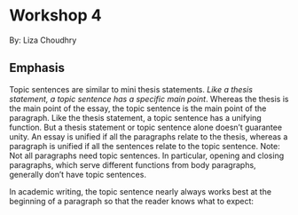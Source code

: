 # Workshop 4
By: Liza Choudhry

## Emphasis

Topic sentences are similar to mini thesis statements. *Like a thesis statement, a topic sentence has a specific main point*. Whereas the thesis is the main point of the essay, the topic sentence is the main point of the paragraph. Like the thesis statement, a topic sentence has a unifying function. But a thesis statement or topic sentence alone doesn’t guarantee unity. An essay is unified if all the paragraphs relate to the thesis, whereas a paragraph is unified if all the sentences relate to the topic sentence. Note: Not all paragraphs need topic sentences. In particular, opening and closing paragraphs, which serve different functions from body paragraphs, generally don’t have topic sentences.

In academic writing, the topic sentence nearly always works best at the beginning of a paragraph so that the reader knows what to expect: